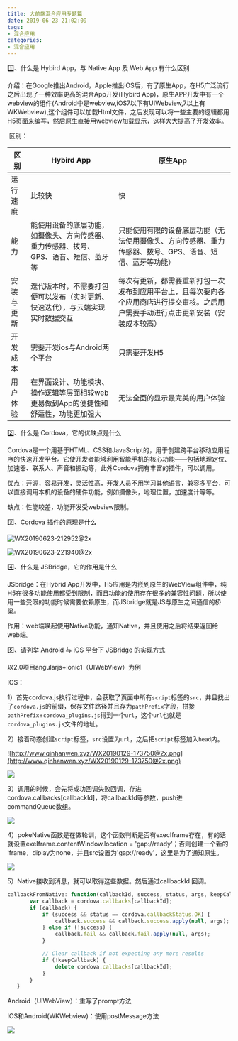 ```yaml
---
title: 大前端混合应用专题篇
date: 2019-06-23 21:02:09
tags: 
- 混合应用
categories: 
- 混合应用
---
```


1️⃣、什么是 Hybird App，与 Native App 及 Web App 有什么区别

​	介绍：在Google推出Android，Apple推出iOS后，有了原生App，在H5广泛流行之后出现了一种效率更高的混合App开发(Hybird App)，原生APP开发中有一个webview的组件(Android中是webview,iOS7以下有UIWebview,7以上有WKWebview),这个组件可以加载Html文件，之后发现可以将一些主要的逻辑都用H5页面来编写，然后原生直接用webview加载显示，这样大大提高了开发效率。



​	区别：	

| 区别       | Hybird App                                                   | 原生App                                                      |
| ---------- | ------------------------------------------------------------ | ------------------------------------------------------------ |
| 运行速度   | 比较快                                                       | 快                                                           |
| 能力       | 能使用设备的底层功能，如摄像头、方向传感器、重力传感器、拨号、GPS、语音、短信、蓝牙等 | 只能使用有限的设备底层功能（无法使用摄像头、方向传感器、重力传感器、拨号、GPS、语音、短信、蓝牙等功能） |
| 安装与更新 | 迭代版本时，不需要打包便可以发布（实时更新、快速迭代），与云端实现实时数据交互 | 每次有更新，都需要重新打包一次发布到应用平台上，且每次要向各个应用商店进行提交审核。之后用户需要手动进行点击更新安装（安装成本较高） |
| 开发成本   | 需要开发ios与Android两个平台                                 | 只需要开发H5                                                 |
| 用户体验   | 在界面设计、功能模块、操作逻辑等层面相较web更易做到App的便捷性和舒适性，功能更加强大 | 无法全面的显示最完美的用户体验                               |



2️⃣、什么是 Cordova，它的优缺点是什么

Cordova是一个用基于HTML、CSS和JavaScript的，用于创建跨平台移动应用程序的快速开发平台。它使开发者能够利用智能手机的核心功能——包括地理定位、加速器、联系人、声音和振动等，此外Cordova拥有丰富的插件，可以调用。

优点：开源，容易开发，灵活性高，开发人员不用学习其他语言，兼容多平台，可以直接调用本机的设备的硬件功能，例如摄像头，地理位置，加速度计等等。

缺点：性能较差，功能开发受webview限制。



3️⃣、Cordova 插件的原理是什么

![WX20190623-212952@2x](http://www.qinhanwen.xyz/WX20190623-212952@2x.png)

![WX20190623-221940@2x](http://www.qinhanwen.xyz/WX20190623-221940@2x.png)



4️⃣、什么是 JSBridge，它的作用是什么

JSbridge：在Hybrid App开发中，H5应用是内嵌到原生的WebView组件中，纯H5在很多功能使用都受到限制，而且功能的使用存在很多的兼容性问题，所以使用一些受限的功能时候需要依赖原生，而JSbridge就是JS与原生之间通信的桥梁。

作用：web端唤起使用Native功能，通知Native，并且使用之后将结果返回给web端。



5️⃣、请列举 Android 与 iOS 平台下 JSBridge 的实现方式

以2.0项目angularjs+ionic1（UIWebView）为例

IOS：

1）首先cordova.js执行过程中，会获取了页面中所有`script`标签的`src`，并且找出了`cordova.js`的前缀，保存文件路径并且存为`pathPrefix`字段，拼接`pathPrefix`+`cordova_plugins.js`得到一个`url`，这个`url`也就是`cordova_plugins.js`文件的地址。

2）接着动态创建`script`标签，`src`设置为`url`，之后把`script`标签加入`head`内。

![http://www.qinhanwen.xyz/WX20190129-173750@2x.png](http://www.qinhanwen.xyz/WX20190129-173750@2x.png)

![](http://www.qinhanwen.xyz/WechatIMG174.png)

3）调用的时候，会先将成功回调失败回调，存进cordova.callbacks[callbackId]，将callbackId等参数，push进commandQueue数组。

![](http://www.qinhanwen.xyz/WX20190130-213640@2x.png)



4）pokeNative函数是在做轮训，这个函数判断是否有execIframe存在，有的话就设置exeIframe.contentWindow.location = 'gap://ready'；否则创建一个新的iframe，diplay为none，并且src设置为'gap://ready'，这里是为了通知原生。

![](http://www.qinhanwen.xyz/WX20190130-212710@2x.png)



5）Native接收到消息，就可以取得这些数据。然后通过callbackId 回调。

```javascript
callbackFromNative: function(callbackId, success, status, args, keepCallback) {
       var callback = cordova.callbacks[callbackId];
       if (callback) {
           if (success && status == cordova.callbackStatus.OK) {
               callback.success && callback.success.apply(null, args);
           } else if (!success) {
               callback.fail && callback.fail.apply(null, args);
           }

           // Clear callback if not expecting any more results
           if (!keepCallback) {
               delete cordova.callbacks[callbackId];
           }
       }
   }
```



Android（UIWebView）：重写了prompt方法



IOS和Android(WKWebview)：使用postMessage方法

![](http://www.qinhanwen.xyz/WX20190130-232029@2x.png)







